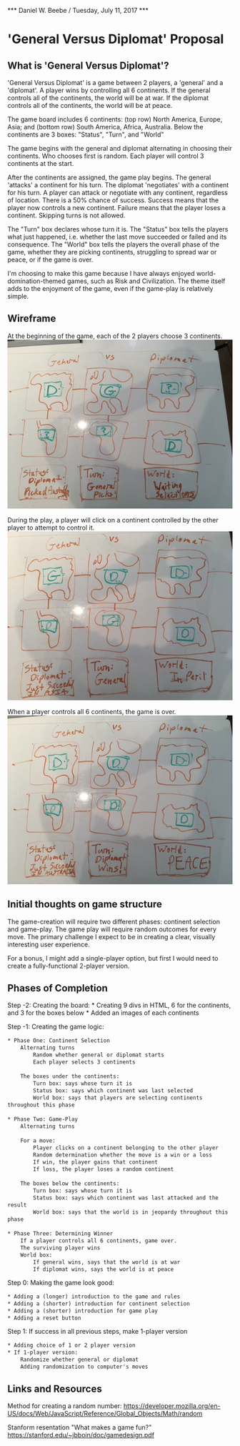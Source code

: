 *** Daniel W. Beebe / Tuesday, July 11, 2017 ***

# 'General Versus Diplomat' Proposal

## What is 'General Versus Diplomat'?

'General Versus Diplomat' is a game between 2 players, a 'general' and a 'diplomat'. A player wins by controlling all 6 continents. If the general controls all of the continents, the world will be at war. If the diplomat controls all of the continents, the world will be at peace.

The game board includes 6 continents: (top row) North America, Europe, Asia; and (bottom row)  South America, Africa, Australia. Below the continents are 3 boxes: "Status", "Turn", and "World"

The game begins with the general and diplomat alternating in choosing their continents. Who chooses first is random. Each player will control 3 continents at the start.

After the continents are assigned, the game play begins. The general 'attacks' a continent for his turn. The diplomat 'negotiates' with a continent for his turn. A player can attack or negotiate with any continent, regardless of location. There is a 50% chance of success. Success means that the player now controls a new continent. Failure means that the player loses a continent. Skipping turns is not allowed. 

The "Turn" box declares whose turn it is. The "Status" box tells the players what just happened, i.e. whether the last move succeeded or failed and its consequence. The "World" box tells the players the overall phase of the game, whether they are picking continents, struggling to spread war or peace, or if the game is over.

I'm choosing to make this game because I have always enjoyed world-domination-themed games, such as Risk and Civilization. The theme itself adds to the enjoyment of the game, even if the game-play is relatively simple.

## Wireframe

At the beginning of the game, each of the 2 players choose 3 continents.
<img src="images/continent-selection-photo.JPG">

During the play, a player will click on a continent controlled by the other player to attempt to control it.
<img src="images/game-play-photo.JPG">

When a player controls all 6 continents, the game is over.
<img src="images/game-over-photo.JPG">

## Initial thoughts on game structure

The game-creation will require two different phases: continent selection and game-play. The game play will require random outcomes for every move. The primary challenge I expect to be in creating a clear, visually interesting user experience.

For a bonus, I might add a single-player option, but first I would need to create a fully-functional 2-player version.

## Phases of Completion

Step -2: Creating the board:
    * Creating 9 divs in HTML, 6 for the continents, and 3 for the boxes below
    * Added an images of each continents

Step -1: Creating the game logic:
    
    * Phase One: Continent Selection
        Alternating turns
            Random whether general or diplomat starts
            Each player selects 3 continents
    
        The boxes under the continents:
            Turn box: says whose turn it is
            Status box: says which continent was last selected
            World box: says that players are selecting continents throughout this phase
     
    * Phase Two: Game-Play
        Alternating turns

        For a move: 
            Player clicks on a continent belonging to the other player
            Random determination whether the move is a win or a loss
            If win, the player gains that continent
            If loss, the player loses a random continent

        The boxes below the continents:
            Turn box: says whose turn it is
            Status box: says which continent was last attacked and the result
            World box: says that the world is in jeopardy throughout this phase

    * Phase Three: Determining Winner
        If a player controls all 6 continents, game over. 
        The surviving player wins
        World box: 
            If general wins, says that the world is at war
            If diplomat wins, says the world is at peace

Step 0: Making the game look good:

    * Adding a (longer) introduction to the game and rules
    * Adding a (shorter) introduction for continent selection
    * Adding a (shorter) introduction for game play
    * Adding a reset button

Step 1: If success in all previous steps, make 1-player version

    * Adding choice of 1 or 2 player version
    * If 1-player version:    
        Randomize whether general or diplomat
        Adding randomization to computer's moves

## Links and Resources

Method for creating a random number: 
https://developer.mozilla.org/en-US/docs/Web/JavaScript/Reference/Global_Objects/Math/random

Stanform resentation "What makes a game fun?" 
https://stanford.edu/~jbboin/doc/gamedesign.pdf


